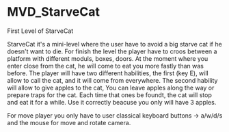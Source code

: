 # MVD_StarveCat
First Level of StarveCat

StarveCat it's a mini-level where the user have to avoid a big starve cat if he doesn't want to die. For finish the level the player have to croos between a platform with different moduls, boxes, doors. At the moment where you enter close from the cat, he will come to eat you more fastly than was before.
The player will have two different habilities, the first (key E), will allow to call the cat, and it will come from everywhere. 
The second hability will allow to give apples to the cat, You can leave apples along the way or prepare traps for the cat. Each time that ones be foundt, the cat will stop and eat it for a while. Use it correctly beacuse you only will have 3 apples.

For move player you only have to user classical keyboard buttons -> a/w/d/s and the mouse for move and rotate camera.

